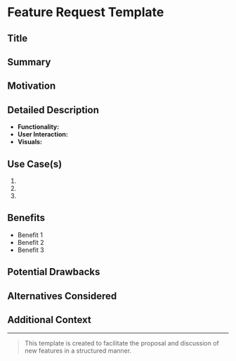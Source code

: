 # Feature Request Template

## Title
<!-- A concise, specific title for the feature request -->

## Summary
<!-- A brief summary of the feature request -->

## Motivation
<!-- Explain why this feature is important and how it will benefit users -->

## Detailed Description
<!-- Provide a detailed description of the feature. Include any specific requirements or considerations -->
- **Functionality:**
- **User Interaction:**
- **Visuals:**

## Use Case(s)
<!-- Describe a use case or scenario where this feature would be used -->
1.
2.
3.

## Benefits
<!-- List the benefits of implementing this feature -->
- Benefit 1
- Benefit 2
- Benefit 3

## Potential Drawbacks
<!-- Discuss any potential drawbacks or challenges in implementing this feature -->

## Alternatives Considered
<!-- Describe any alternative solutions or features you have considered -->

## Additional Context
<!-- Any other information or screenshots that would provide more context for the feature -->

---

> This template is created to facilitate the proposal and discussion of new features in a structured manner.
